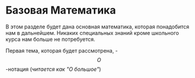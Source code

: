 # Базовая Математика

В этом разделе будет дана основная математика, которая понадобится нам в дальнейшем. Никаких специальных знаний кроме школьного курса нам больше не потребуется. 

Первая тема, которая будет рассмотрена, - $$O$$-нотация (*читается как "О большое"*)